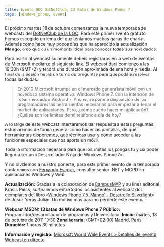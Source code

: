 ```yaml
---
title: Evento UOC DotNetClub, 13 Katas de Windows Phone 7
tags: [windows_phone, event]
---
```

El próximo martes 18 de octubre comenzamos la nueva temporada de webcasts del [DotNetClub de la UOC](http://uoc.dotnetclubs.com/). Para este primer evento gratuito hemos escogido un tema del que teníamos muchas ganas de charlar. Además como hace muy pocos días que ha aparecido la actualización **Mango**, creo que es un momento ideal para conocer todas sus novedades.

Para asistir al webcast solamente debéis registraros en la web de eventos de Microsoft mediante el siguiente [link](https://msevents.microsoft.com/CUI/EventDetail.aspx?EventID=1032494700&Culture=es-ES). El webcast dará comienzo a las 19:30h (GMT+2) y tendrá una duración aproximada de una hora y media. Al final de la sesión habrá un turno de preguntas para que podáis resolver todas las dudas.

> En 2010 Microsoft irrumpe en el mercado generalista móvil con un novedoso sistema operativo: Windows Phone 7. Con la intención de robar mercado a Android y iPhone, se pone a disposición de los programadores las herramientas necesarias para empezar a llenar el market de aplicaciones. Pero, ¿cómo puedo hacer mi aplicación? ¿Cuáles son los límites de mi teléfono a día de hoy?

A lo largo de este Webcast intentaremos dar respuesta a estas preguntas: estudiaremos de forma general como hacer las pantallas, de qué herramientas disponemos, qué técnicas usar y cómo acceder a las funciones especiales que nos aporta un móvil.

Toda la información necesaria para que los límites los pongas tú y así poder llegar a ser un «Desarrollador Ninja de Windows Phone 7».

Y no olvidemos a nuestro ponente, para este primer evento de la temporada contaremos con [Fernando Escolar](http://twitter.com/fernandoescolar), consultor senior .NET y MCPD en aplicaciones Windows y Web.

**Actualización:** Gracias a la colaboración de [CampusMVP](http://www.campusmvp.com/) y su línea editorial Krasis Press, sortearemos entre todos los asistentes al webcast dos ejemplares del libro «[Windows Phone 7.5 ‘Mango’ - Desarrollo Silverlight](http://www.campusmvp.com/catalogo/Product-Windows-Phone-7.5-Mango---Desarrollo-Silverlight_142.aspx)» de Josué Yeray Julián. Un motivo más para no perderte este evento.

**Webcast MSDN: 13 katas de Windows Phone 7** **Público:** Programador/desarrollador de programas y Universitario. **Inicio:** martes, 18 de octubre de 2011 19:30 **Zona horaria:** (GMT+02:00) Madrid, París **Duración:** 1 horas 30 minutos

**Información y registro:** [Microsoft World Wide Events > Detalles del evento Webcast en directo](https://msevents.microsoft.com/CUI/EventDetail.aspx?EventID=1032494700&Culture=es-ES)

